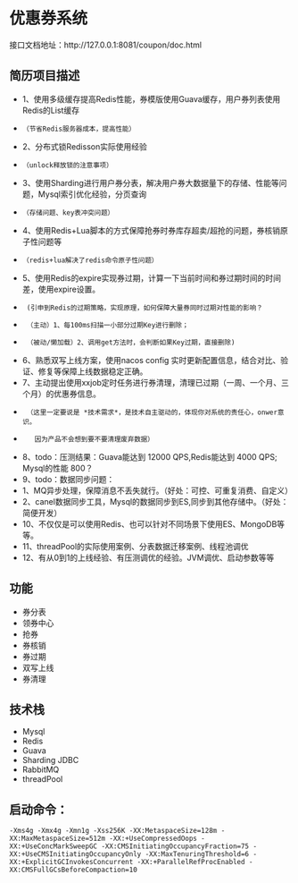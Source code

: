 <h1>优惠券系统</h1>
接口文档地址：http://127.0.0.1:8081/coupon/doc.html

## 简历项目描述

- 1、使用多级缓存提高Redis性能，券模版使用Guava缓存，用户券列表使用Redis的List缓存
-     （节省Redis服务器成本，提高性能）
- 2、分布式锁Redisson实际使用经验
-     （unlock释放锁的注意事项）
- 3、使用Sharding进行用户券分表，解决用户券大数据量下的存储、性能等问题，Mysql索引优化经验，分页查询
-     （存储问题、key表冲突问题）
- 4、使用Redis+Lua脚本的方式保障抢券时券库存超卖/超抢的问题，券核销原子性问题等
-     （redis+lua解决了redis命令原子性问题）
- 5、使用Redis的expire实现券过期，计算一下当前时间和券过期时间的时间差，使用expire设置。
-      (引申到Redis的过期策略，实现原理，如何保障大量券同时过期对性能的影响？
-      （主动）1、每100ms扫描一小部分过期Key进行删除； 
-      （被动/懒加载）2、调用get方法时，会判断如果Key过期，直接删除)
- 6、熟悉双写上线方案，使用nacos config 实时更新配置信息，结合对比、验证、修复等保障上线数据稳定正确。
- 7、主动提出使用xxjob定时任务进行券清理，清理已过期（一周、一个月、三个月）的优惠券信息。
-      （这里一定要说是 *技术需求*，是技术自主驱动的，体现你对系统的责任心，onwer意识。
-        因为产品不会想到要不要清理废弃数据）
- 8、todo：压测结果：Guava能达到 12000 QPS,Redis能达到 4000 QPS; Mysql的性能 800？
- 9、todo：数据同步问题：
- 1、MQ异步处理，保障消息不丢失就行。（好处：可控、可重复消费、自定义）
- 2、canel数据同步工具，Mysql的数据同步到ES,同步到其他存储中。（好处：简便开发）
- 10、不仅仅是可以使用Redis、也可以针对不同场景下使用ES、MongoDB等等。
- 11、threadPool的实际使用案例、分表数据迁移案例、线程池调优
- 12、有从0到1的上线经验、有压测调优的经验。JVM调优、启动参数等等

## 功能

- 券分表
- 领券中心
- 抢券
- 券核销
- 券过期
- 双写上线
- 券清理

## 技术栈

- Mysql
- Redis
- Guava
- Sharding JDBC
- RabbitMQ
- threadPool

## 启动命令：

```
-Xms4g -Xmx4g -Xmn1g -Xss256K -XX:MetaspaceSize=128m -XX:MaxMetaspaceSize=512m -XX:+UseCompressedOops -XX:+UseConcMarkSweepGC -XX:CMSInitiatingOccupancyFraction=75 -XX:+UseCMSInitiatingOccupancyOnly -XX:MaxTenuringThreshold=6 -XX:+ExplicitGCInvokesConcurrent -XX:+ParallelRefProcEnabled -XX:CMSFullGCsBeforeCompaction=10
```


